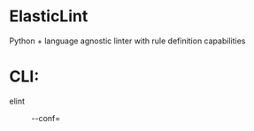 # ElasticLint
Python + language agnostic linter with rule definition capabilities



# CLI:

elint <dir> --conf=<path>